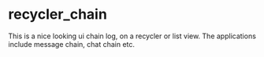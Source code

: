 # recycler_chain
This is a nice looking ui chain log, on a recycler or list view. The applications include message chain, chat chain etc.
